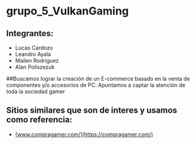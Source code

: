 # grupo_5_VulkanGaming

## Integrantes: 
- Lucas Cardozo
- Leandro Ayala
- Mailen Rodriguez
- Alan Poliszezuk

##Buscamos lograr la creación de un E-commerce basado en la venta de componentes y/o accesorios de PC. Apuntamos a captar la atención de toda la sociedad gamer

## Sitios similares que son de interes y usamos como referencia:
- [www.compragamer.com/](https://compragamer.com/)
